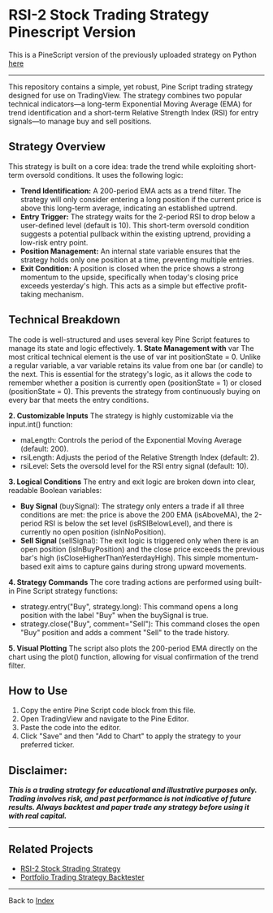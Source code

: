 # RSI-2 Stock Trading Strategy Pinescript Version
This is a PineScript version of the previously uploaded strategy on Python [here](https://github.com/handiko/RSI-2-Stock-Trading-Strategy/blob/main/README.md)

---

This repository contains a simple, yet robust, Pine Script trading strategy designed for use on TradingView. The strategy combines two popular technical indicators—a long-term Exponential Moving Average (EMA) for trend identification and a short-term Relative Strength Index (RSI) for entry signals—to manage buy and sell positions.

## Strategy Overview
This strategy is built on a core idea: trade the trend while exploiting short-term oversold conditions. It uses the following logic:
* **Trend Identification:** A 200-period EMA acts as a trend filter. The strategy will only consider entering a long position if the current price is above this long-term average, indicating an established uptrend.
* **Entry Trigger:** The strategy waits for the 2-period RSI to drop below a user-defined level (default is 10). This short-term oversold condition suggests a potential pullback within the existing uptrend, providing a low-risk entry point.
* **Position Management:** An internal state variable ensures that the strategy holds only one position at a time, preventing multiple entries.
* **Exit Condition:** A position is closed when the price shows a strong momentum to the upside, specifically when today's closing price exceeds yesterday's high. This acts as a simple but effective profit-taking mechanism.

## Technical Breakdown
The code is well-structured and uses several key Pine Script features to manage its state and logic effectively.
**1. State Management with** var
The most critical technical element is the use of var int positionState = 0. Unlike a regular variable, a var variable retains its value from one bar (or candle) to the next. This is essential for the strategy's logic, as it allows the code to remember whether a position is currently open (positionState = 1) or closed (positionState = 0). This prevents the strategy from continuously buying on every bar that meets the entry conditions.

**2. Customizable Inputs**
The strategy is highly customizable via the input.int() function:
* maLength: Controls the period of the Exponential Moving Average (default: 200).
* rsiLength: Adjusts the period of the Relative Strength Index (default: 2).
* rsiLevel: Sets the oversold level for the RSI entry signal (default: 10).

**3. Logical Conditions**
The entry and exit logic are broken down into clear, readable Boolean variables:
* **Buy Signal** (buySignal): The strategy only enters a trade if all three conditions are met: the price is above the 200 EMA (isAboveMA), the 2-period RSI is below the set level (isRSIBelowLevel), and there is currently no open position (isInNoPosition).
* **Sell Signal** (sellSignal): The exit logic is triggered only when there is an open position (isInBuyPosition) and the close price exceeds the previous bar's high (isCloseHigherThanYesterdayHigh). This simple momentum-based exit aims to capture gains during strong upward movements.

**4. Strategy Commands**
The core trading actions are performed using built-in Pine Script strategy functions:
* strategy.entry("Buy", strategy.long): This command opens a long position with the label "Buy" when the buySignal is true.
* strategy.close("Buy", comment="Sell"): This command closes the open "Buy" position and adds a comment "Sell" to the trade history.

**5. Visual Plotting**
The script also plots the 200-period EMA directly on the chart using the plot() function, allowing for visual confirmation of the trend filter.

## How to Use
1. Copy the entire Pine Script code block from this file.
2. Open TradingView and navigate to the Pine Editor.
3. Paste the code into the editor.
4. Click "Save" and then "Add to Chart" to apply the strategy to your preferred ticker.

## Disclaimer: 
**_This is a trading strategy for educational and illustrative purposes only. Trading involves risk, and past performance is not indicative of future results. Always backtest and paper trade any strategy before using it with real capital._**

---

## Related Projects
* [RSI-2 Stock Strading Strategy](https://github.com/handiko/RSI-2-Stock-Trading-Strategy/blob/main/README.md)
* [Portfolio Trading Strategy Backtester](https://github.com/handiko/RSI-2-Portfolio-Trading-Strategy-Backtester/blob/main/README.md)

---

Back to [Index](https://github.com/handiko/handiko/blob/master/README.md)

